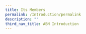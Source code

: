 ```yaml
---
title: Its Members
permalink: /Introduction/permalink
description: ""
third_nav_title: ABN Introduction
---
```

